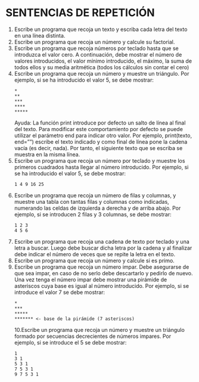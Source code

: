# SENTENCIAS DE REPETICIÓN
1. Escribe un programa que recoja un texto y escriba cada letra del texto en una línea distinta.
2. Escribe un programa que recoja un número y calcule su factorial.
3. Escribe un programa que recoja números por teclado hasta que se introduzca el valor cero. A continuación, debe mostrar el número de valores introducidos, el valor mínimo introducido, el máximo, la suma de todos ellos y su media aritmética (todos los cálculos sin contar el cero)
4. Escribe un programa que recoja un número y muestre un triángulo. Por
ejemplo, si se ha introducido el valor 5, se debe mostrar:
	```
	*
	**
	***
	****
	*****
	```
	Ayuda: La función print introduce por defecto un salto de línea al final del texto. Para modificar este comportamiento por defecto se puede utilizar el parámetro end para indicar otro valor. Por ejemplo, print(texto, end=””) escribe el texto indicado y como final de línea pone la cadena vacía (es decir, nada). Por tanto, el siguiente texto que se escriba se muestra en la misma línea.
5. Escribe un programa que recoja un número por teclado y muestre los primeros
cuadrados hasta llegar al número introducido. Por ejemplo, si se ha introducido
el valor 5, se debe mostrar:
	```
	1 4 9 16 25
	```
6. Escribe un programa que recoja un número de filas y columnas, y muestre una tabla con tantas filas y columnas como indicadas, numerando las celdas de izquierda a derecha y de arriba abajo. Por ejemplo, si se introducen 2 filas y 3 columnas, se debe mostrar:
	```
	1 2 3
	4 5 6
	```
7. Escribe un programa que recoja una cadena de texto por teclado y una letra a buscar. Luego debe buscar dicha letra por la cadena y al finalizar debe indicar el número de veces que se repite la letra en el texto.
8. Escribe un programa que recoja un número y calcule si es primo.
9. Escribe un programa que recoja un número impar. Debe asegurarse de que sea impar, en caso de no serlo debe descartarlo y pedirlo de nuevo. Una vez tenga el número impar debe mostrar una pirámide de asteriscos cuya base es igual al número introducido. Por ejemplo, si se introduce el valor 7 se debe mostrar:
	``` 
	*
	***
	*****
	******* <- base de la pirámide (7 asteriscos)
	```
	10.Escribe un programa que recoja un número y muestre un triángulo formado por secuencias decrecientes de números impares. Por ejemplo, si se introduce el 5 se debe mostrar:
	```
	1
	3 1
	5 3 1
	7 5 3 1
	9 7 5 3 1
	```